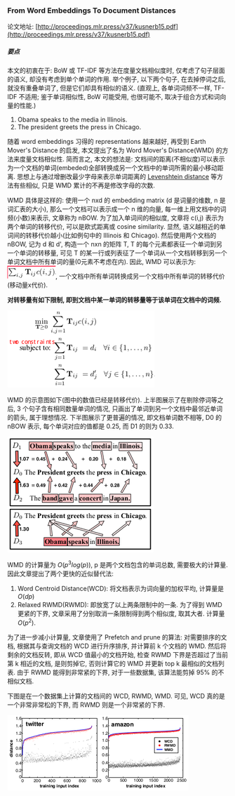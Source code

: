 ### From Word Embeddings To Document Distances

论文地址: [http://proceedings.mlr.press/v37/kusnerb15.pdf](http://proceedings.mlr.press/v37/kusnerb15.pdf)

##### 要点

本文的初衷在于: BoW 或 TF-IDF 等方法在度量文档相似度时, 仅考虑了句子层面的语义, 却没有考虑到单个单词的作用. 举个例子, 以下两个句子, 在去掉停词之后, 就没有重叠单词了, 但是它们却具有相似的语义. (直观上, 各单词词频不一样, TF-IDF 不适用; 鉴于单词相似性, BoW 可能受用, 也很可能不, 取决于组合方式和词向量的性能.)

1. Obama speaks to the media in Illinois.
2. The president greets the press in Chicago.

随着 word embeddings 习得的 representations 越来越好, 再受到 Earth Mover's Distance 的启发, 本文提出了名为 Word Mover's Distance(WMD) 的方法来度量文档相似性. 简而言之, 本文的想法是: 文档间的距离(不相似度)可以表示为一个文档的单词(embeded)全部转换成另一个文档中的单词所需的最小移动距离. 思想上与通过增删改最少字母来表示单词距离的 [Levenshtein distance](https://en.wikipedia.org/wiki/Levenshtein_distance) 等方法有些相似, 只是 WMD 累计的不再是修改字母的次数.

WMD 具体是这样的: 使用一个 nxd 的 embedding matrix (d 是词量的维数, n 是词汇表的大小), 那么一个文档可以表示成一个 n 维的向量, 每一维上用文档中的词频(小数)来表示, 文章称为 nBOW. 为了加入单词间的相似度, 文章将 c(i,j) 表示为两个单词的转移代价, 可以是欧式距离或 cosine similarity. 显然, 语义越相近的单词间的转移代价越小(比如例句中的 Illinois 和 Chicago). 然后使用两个文档的 nBOW, 记为 d 和 d', 构造一个 nxn 的矩阵 T, T 的每个元素都表征一个单词到另一个单词的转移量, 可见 T 的某一行或列表征了一个单词从一个文档转移到另一个单词文档中所有单词的量(0元素不考虑在内). 因此, WMD 可以表示为: ![wmd_sum.png](../../img/201902/wmd_sum.png), 一个文档中所有单词转换成另一个文档中所有单词的转移代价(移动量x代价).

**对转移量有如下限制, 即到文档中某一单词的转移量等于该单词在文档中的词频.**

![wmd_constraints.png](../../img/201902/wmd_constraints.png)

WMD 的示意图如下(图中的数值已经是转移代价). 上半图展示了在剔除停词等之后, 3 个句子含有相同数量单词的情况, 只画出了单词到另一个文档中最邻近单词的箭头, 属于理想情况. 下半图展示了更普遍的情况, 即文档单词数不相等, D0 的 nBOW 表示, 每个单词对应的值都是 0.25, 而 D1 的则为 0.33.

![wmd_illustration.png](../../img/201902/wmd_illustration.png)

WMD 的计算量为 $O(p^3log(p))$, p 是两个文档包含的单词总数, 需要极大的计算量. 因此文章提出了两个更快的近似替代法:

1. Word Centroid Distance(WCD): 将文档表示为词向量的加权平均, 计算量是 $O(dp)$
2. Relaxed RWMD(RWMD): 即放宽了以上两条限制中的一条. 为了得到 WMD 更紧的下界, 文章采用了分别取消一条限制得到两个相似度, 取其大者. 计算量 $O(p^2)$.

为了进一步减小计算量, 文章使用了 Prefetch and prune 的算法: 对需要排序的文档, 根据其与查询文档的 WCD 进行升序排序, 并计算前 k 个文档的 WMD. 然后将剩余的文档反转, 即从 WCD 值最小的文档开始, 检查 RWMD 下界是否超过了当前第 k 相近的文档, 是则剪掉它, 否则计算它的 WMD 并更新 top k 最相似的文档列表. 由于 RWMD 能得到非常紧的下界, 对于一些数据集, 该算法能剪掉 95% 的不相似文档.

下图是在一个数据集上计算的文档间的 WCD, RWMD, WMD. 可见, WCD 真的是一个非常非常松的下界, 而 RWMD 则是一个非常紧的下界.

![wmd_twitter.png](../../img/201902/wmd_twitter.png)
